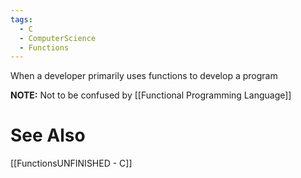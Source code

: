 ```yaml
---
tags:
  - C
  - ComputerScience
  - Functions
---
```

When a developer primarily uses functions to develop a program

**NOTE:** Not to be confused by [[Functional Programming Language]]
# See Also
[[FunctionsUNFINISHED - C]]